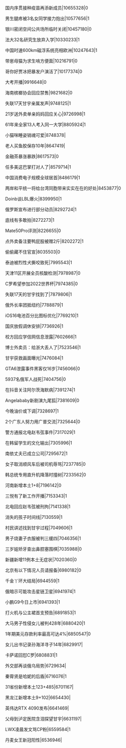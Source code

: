 国内序贯接种疫苗再添新成员|10655328|0

男生腿疼被3名女同学接力抱出|10577656|1

银川密闭空间公共场所临时关闭|10457180|0

法大32名研究生放弃入学|10330233|1

中国时速600km磁浮系统亮相欧洲|10247643|1

带崽母猫为求生啃方便面|10216791|0

哥你好贾冰把暴发户演活了|10177374|0

大考开播|9916648|0

海南槟榔协会回应禁售|9821682|0

失联17天甘宇亲属发声|9748125|1

21岁送外卖单亲妈妈回应关心|9726998|1

61年来全家13人考入同一大学|8805924|1

小猫咪睡姿销魂可爱|8748378|

老人买鱼胶保存10年|8647419|

金融茶暴涨暴跌|8617573|0

任多美这巴掌打对人了|8579714|1

中国消费电子规模全球居首|8486179|1

两岸和平统一将给台湾同胞带来实实在在的好处|8453877|0

Doinb谈LBL爆火|8399950|1

俄罗斯宣布进行部分动员|8292724|1

底线有多敢拍|8272273|1

Mate50Pro评测|8226655|0

点外卖备注要鸭屁股被赠2斤|8202272|1

偷偷藏不住官宣|8035503|0

泰迪被烈性犬撕咬致死|7995543|1

天津11区开展全员核酸检测|7978987|0

C罗希望参加2022世界杯|7974385|0

失联17天的甘宇找到了|7879806|1

俄外长率团抵纽约|7788879|1

iOS16电池百分比图标优化|7769210|1

国庆放假调休安排|7736926|1

校方回应学信网信息泄露|7602666|1

博士外卖员：给浙大丢人了|7523546|1

甘宇获救画面曝光|7476084|1

GTA6泄露事件黑客仅16岁|7456066|0

5937名俄军人战死|7404756|0

在抖音关注阿尔茨海默病|7391274|1

Angelababy新剧演九尾狐|7381609|0

今晚油价或下调|7328697|1

2个广东人努力用广普交流|7325644|0

警方通报北电赵韦弦事件|7317029|1

在韩留学生的文化输出|7305996|1

南依丈夫已成立公司|7295672|1

女子取消顺风车后被司机辱骂|7237785|0

韩总统专用直升机降落时撞树|7233562|0

河南新增本土1+8|7196142|0

三悦有了新工作开播|7153343|1

北电回应赵韦弦被刑拘|7141338|1

消失的孩子时间线|7130559|1

村民讲述找到甘宇过程|7049606|1

男子烧妻子衣服被判三缓四|7046356|1

三岁娃矫牙查出鼻腔塞围棋|7035988|0

新疆新增11例本土无症状|7020360|0

北京有以下情况人员请报备|6980182|0

千金丫环大结局|6944559|1

俄暗示可能攻击星链卫星|6941974|1

小鹏G9今日上市|6941393|1

打火机与公主裙首支预告|6891853|1

大马男子性侵女儿被判428年|6880420|1

1年期美元存款利率最高可达4%|6850547|0

女儿出书记录孙海洋寻子14年|6829917|

卡萨诺回怼C罗|6808831|1

外交部再谈俄乌局势|6729634|

秦霄贤是哈妮的后盾|6716076|1

31省份新增本土123+485|6701167|

黑龙江新增本土9+102|6654430|

英伟达RTX 4090发布|6641469|

父母到泸定医院含泪探望甘宇|6631197|

LWX凌晨发文骂CP粉|6559584|1

丹麦女王新冠阳性|6536946|

